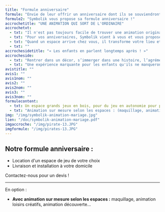 ```yaml
---
title: "Formule anniversaire"
formule: "Envie de leur offrir un anniversaire dont ils se souviendront ?"
formule2: "Symbolik vous propose sa formule anniversaire !"
accrochetitle: "UNE ANIMATION QUI SORT DE L'ORDINAIRE"
accrochetxt:
  - txt: "Il n'est pas toujours facile de trouver une animation originale pour votre enfant et ses invités !"
  - txt: "Pour vos anniversaires, Symbolik vient à vous et vous propose ses espaces de jeux. A mi-chemin entre le spectacle et le jeu, nos espaces  permettent aux enfants de rentrer dans un univers et de créer leurs propres histoires."
  - txt: "Quand un espace arrive chez vous, il transforme votre lieu et attire la curiosité des petits comme des grands."
  - txt: ""
accrochesidetitle: "« Les enfants en parlent longtemps après ! »"
accrocheside: 
  - txt: "Rentrer dans un décor, s’immerger dans une histoire, l’agrémenter comme dans un film... "
  - txt: "Une expérience marquante pour les enfants qu'ils ne manqueront pas de vous raconter !"
avistitle: ""
avis1: ""
avis1nom: ""
avis2: ""
avis2nom: ""
avis3: ""
avis3nom: ""
formulecontent:
  - txt: Un espace grands jeux en bois, pour du jeu en autonomie pour petits et grands.
  - txt: "Animation sur mesure selon les espaces : (maquillage, animation loisirs créatifs, animation découverte en immersion dans le décor...)"
img: "/img/symbolik-animation-mariage.jpg"
lien: "/doc/symbolik-animation-mariage.pdf"
imgaccroche: "/img/pirate-13.JPG"
imgformule: "/img/pirates-13.JPG"
---
```

## Notre formule anniversaire : 

- Location d'un espace de jeu de votre choix
- Livraison et installation à votre domicile

Contactez-nous pour un devis !

--- 

En option :
 - **Avec animation sur mesure selon les espaces :** maquillage, animation loisirs créatifs, animation découverte... 

